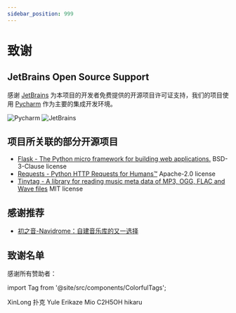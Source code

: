 ```yaml
---
sidebar_position: 999
---
```


# 致谢

## JetBrains Open Source Support

感谢 [JetBrains](https://www.jetbrains.com/) 为本项目的开发者免费提供的开源项目许可证支持，我们的项目使用 [Pycharm](https://www.jetbrains.com/pycharm/) 作为主要的集成开发环境。

![Pycharm](/img/PyCharm_icon.svg) ![JetBrains](/img/jetbrains.svg)

## 项目所关联的部分开源项目

- [Flask - The Python micro framework for building web applications.](https://github.com/pallets/flask) BSD-3-Clause license
- [Requests - Python HTTP Requests for Humans™](https://github.com/psf/requests) Apache-2.0 license
- [Tinytag - A library for reading music meta data of MP3, OGG, FLAC and Wave files](https://github.com/devsnd/tinytag) MIT license

## 感谢推荐

- [初之音-Navidrome：自建音乐库的又一选择](https://www.himiku.com/archives/navidrome.html)

## 致谢名单

感谢所有赞助者：

import Tag from '@site/src/components/ColorfulTags';

<Tag>XinLong</Tag>
<Tag>扑克</Tag>
<Tag>Yule</Tag>
<Tag>Erikaze</Tag>
<Tag>Mio</Tag>
<Tag>C2H5OH</Tag>
<Tag>hikaru</Tag>
